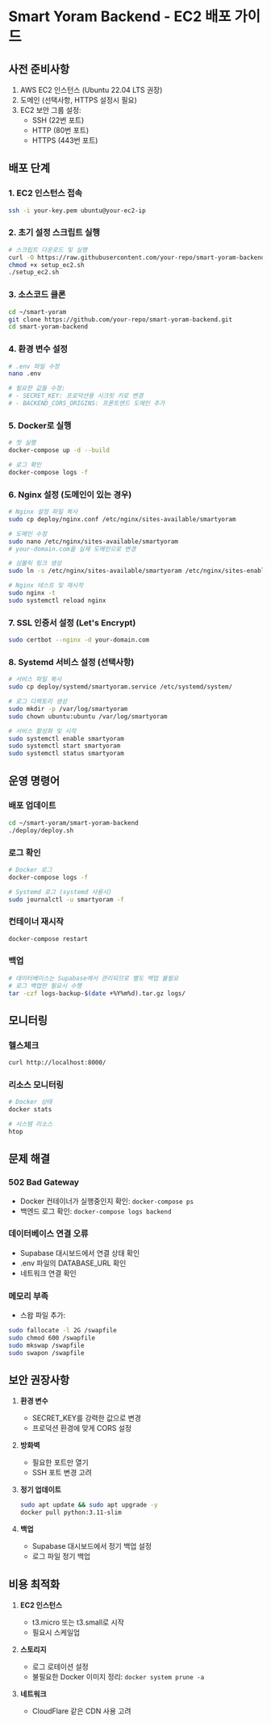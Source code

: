 # Smart Yoram Backend - EC2 배포 가이드

## 사전 준비사항

1. AWS EC2 인스턴스 (Ubuntu 22.04 LTS 권장)
2. 도메인 (선택사항, HTTPS 설정시 필요)
3. EC2 보안 그룹 설정:
   - SSH (22번 포트)
   - HTTP (80번 포트)
   - HTTPS (443번 포트)

## 배포 단계

### 1. EC2 인스턴스 접속
```bash
ssh -i your-key.pem ubuntu@your-ec2-ip
```

### 2. 초기 설정 스크립트 실행
```bash
# 스크립트 다운로드 및 실행
curl -O https://raw.githubusercontent.com/your-repo/smart-yoram-backend/main/deploy/setup_ec2.sh
chmod +x setup_ec2.sh
./setup_ec2.sh
```

### 3. 소스코드 클론
```bash
cd ~/smart-yoram
git clone https://github.com/your-repo/smart-yoram-backend.git
cd smart-yoram-backend
```

### 4. 환경 변수 설정
```bash
# .env 파일 수정
nano .env

# 필요한 값들 수정:
# - SECRET_KEY: 프로덕션용 시크릿 키로 변경
# - BACKEND_CORS_ORIGINS: 프론트엔드 도메인 추가
```

### 5. Docker로 실행
```bash
# 첫 실행
docker-compose up -d --build

# 로그 확인
docker-compose logs -f
```

### 6. Nginx 설정 (도메인이 있는 경우)
```bash
# Nginx 설정 파일 복사
sudo cp deploy/nginx.conf /etc/nginx/sites-available/smartyoram

# 도메인 수정
sudo nano /etc/nginx/sites-available/smartyoram
# your-domain.com을 실제 도메인으로 변경

# 심볼릭 링크 생성
sudo ln -s /etc/nginx/sites-available/smartyoram /etc/nginx/sites-enabled/

# Nginx 테스트 및 재시작
sudo nginx -t
sudo systemctl reload nginx
```

### 7. SSL 인증서 설정 (Let's Encrypt)
```bash
sudo certbot --nginx -d your-domain.com
```

### 8. Systemd 서비스 설정 (선택사항)
```bash
# 서비스 파일 복사
sudo cp deploy/systemd/smartyoram.service /etc/systemd/system/

# 로그 디렉토리 생성
sudo mkdir -p /var/log/smartyoram
sudo chown ubuntu:ubuntu /var/log/smartyoram

# 서비스 활성화 및 시작
sudo systemctl enable smartyoram
sudo systemctl start smartyoram
sudo systemctl status smartyoram
```

## 운영 명령어

### 배포 업데이트
```bash
cd ~/smart-yoram/smart-yoram-backend
./deploy/deploy.sh
```

### 로그 확인
```bash
# Docker 로그
docker-compose logs -f

# Systemd 로그 (systemd 사용시)
sudo journalctl -u smartyoram -f
```

### 컨테이너 재시작
```bash
docker-compose restart
```

### 백업
```bash
# 데이터베이스는 Supabase에서 관리되므로 별도 백업 불필요
# 로그 백업만 필요시 수행
tar -czf logs-backup-$(date +%Y%m%d).tar.gz logs/
```

## 모니터링

### 헬스체크
```bash
curl http://localhost:8000/
```

### 리소스 모니터링
```bash
# Docker 상태
docker stats

# 시스템 리소스
htop
```

## 문제 해결

### 502 Bad Gateway
- Docker 컨테이너가 실행중인지 확인: `docker-compose ps`
- 백엔드 로그 확인: `docker-compose logs backend`

### 데이터베이스 연결 오류
- Supabase 대시보드에서 연결 상태 확인
- .env 파일의 DATABASE_URL 확인
- 네트워크 연결 확인

### 메모리 부족
- 스왑 파일 추가:
```bash
sudo fallocate -l 2G /swapfile
sudo chmod 600 /swapfile
sudo mkswap /swapfile
sudo swapon /swapfile
```

## 보안 권장사항

1. **환경 변수**
   - SECRET_KEY를 강력한 값으로 변경
   - 프로덕션 환경에 맞게 CORS 설정

2. **방화벽**
   - 필요한 포트만 열기
   - SSH 포트 변경 고려

3. **정기 업데이트**
   ```bash
   sudo apt update && sudo apt upgrade -y
   docker pull python:3.11-slim
   ```

4. **백업**
   - Supabase 대시보드에서 정기 백업 설정
   - 로그 파일 정기 백업

## 비용 최적화

1. **EC2 인스턴스**
   - t3.micro 또는 t3.small로 시작
   - 필요시 스케일업

2. **스토리지**
   - 로그 로테이션 설정
   - 불필요한 Docker 이미지 정리: `docker system prune -a`

3. **네트워크**
   - CloudFlare 같은 CDN 사용 고려